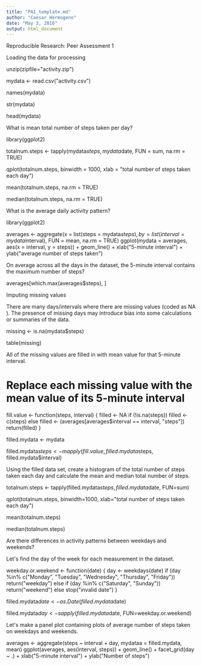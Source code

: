 ```yaml
---
title: "PA1_template.md"
author: "Caesar Hermogeno"
date: "May 3, 2016"
output: html_document
---
```


Reproducible Research: Peer Assessment 1

Loading the data for processing

unzip(zipfile="activity.zip")

mydata <- read.csv("activity.csv")

names(mydata)

str(mydata)

head(mydata)

What is mean total number of steps taken per day?

library(ggplot2)

totalnum.steps <- tapply(mydata$steps, mydata$date, FUN = sum, na.rm = TRUE)

qplot(totalnum.steps, binwidth = 1000, xlab = "total number of steps taken each day")

mean(totalnum.steps, na.rm = TRUE)

median(totalnum.steps, na.rm = TRUE)

What is the average daily activity pattern?

library(ggplot2)

averages <- aggregate(x = list(steps = mydata$steps), by = list(interval = mydata$interval), 
                      FUN = mean, na.rm = TRUE)
ggplot(mydata = averages, aes(x = interval, y = steps)) + geom_line() + xlab("5-minute interval") + 
  ylab("average number of steps taken")
  
On average across all the days in the dataset, the 5-minute interval contains the maximum number of steps?
  
averages[which.max(averages$steps), ]

Imputing missing values

There are many days/intervals where there are missing values (coded as  NA ). The presence of missing days may introduce bias into some calculations or summaries of the data.

missing <- is.na(mydata$steps)

table(missing)

All of the missing values are filled in with mean value for that 5-minute interval.

# Replace each missing value with the mean value of its 5-minute interval

fill.value <- function(steps, interval) {
  filled <- NA
  if (!is.na(steps)) 
    filled <- c(steps) else filled <- (averages[averages$interval == interval, "steps"])
    return(filled)
}

filled.mydata <- mydata

filled.mydata$steps <- mapply(fill.value, filled.mydata$steps, filled.mydata$interval)


Using the filled data set, create a histogram of the total number of steps taken each day and calculate the mean and median total number of steps.

totalnum.steps <- tapply(filled.mydata$steps, filled.mydata$date, FUN=sum)

qplot(totalnum.steps, binwidth=1000, xlab="total number of steps taken each day")

mean(totalnum.steps)

median(totalnum.steps)

Are there differences in activity patterns between weekdays and weekends?

Let's find the day of the week for each measurement in the dataset. 

weekday.or.weekend <- function(date) {
    day <- weekdays(date)
    if (day %in% c("Monday", "Tuesday", "Wednesday", "Thursday", "Friday"))
        return("weekday")
    else if (day %in% c("Saturday", "Sunday"))
        return("weekend")
    else
        stop("invalid date")
}

filled.mydata$date <- as.Date(filled.mydata$date)

filled.mydata$day <- sapply(filled.mydata$date, FUN=weekday.or.weekend)

Let's make a panel plot containing plots of average number of steps taken on weekdays and weekends.

averages <- aggregate(steps ~ interval + day, mydataa = filled.mydata, mean)
ggplot(averages, aes(interval, steps)) + geom_line() + facet_grid(day ~ .) + 
  xlab("5-minute interval") + ylab("Number of steps")


    
    


